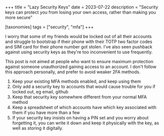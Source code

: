 +++
title = "Lazy Security Keys"
date = 2023-07-22
description = "Security keys can protect you from losing your own access, rather than making you more secure"

[taxonomies]
tags = ["security", "mfa"]
+++

I worry that some of my friends would be locked out of all their accounts and struggle to bootstrap if their phone with their TOTP two factor codes and SIM card for their phone number got stolen. I've also seen pushback against using security keys as they're too inconvenient to use frequently.

This post is not aimed at people who want to ensure maximum protection against someone unauthorized gaining access to an account. I don't follow this approach personally, and prefer to avoid weaker 2FA methods.

1. Keep your existing MFA methods enabled, and keep using them
2. Only add a security key to accounts that would cause trouble for you if locked out, eg email, github
3. Keep that security key somewhere different from your normal MFA method
4. Keep a spreadsheet of which accounts have which key associated with them if you have more than a few
5. If your security key insists on having a PIN set and you worry about forgetting it, you can write it down and keep it physically with the key, as well as storing it digitally.

